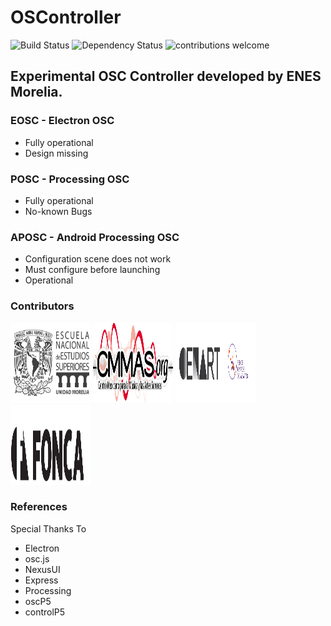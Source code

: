 # OSController

![Build Status](https://travis-ci.org/dwyl/esta.svg?branch=master)
![Dependency Status](https://david-dm.org/dwyl/esta.svg)
![contributions welcome](https://img.shields.io/badge/contributions-welcome-brightgreen.svg?style=flat)

## Experimental OSC Controller developed by ENES Morelia.

### EOSC - Electron OSC

* Fully operational
* Design missing

### POSC - Processing OSC

* Fully operational
* No-known Bugs

### APOSC - Android Processing OSC

* Configuration scene does not work
* Must configure before launching
* Operational

### Contributors

<a href="https://enesmorelia.unam.mx" target="_blank"><img src="img/enes.png" style="width:128px;height:128px;"></a>
<a href="https://www.cmmas.org" target="_blank"><img src="img/cmmas.png" style="width:128px;height:128px;"></a>
<a href="https://www.cenart.gob.mx" target="_blank"><img src="img/cenart.png" style="width:128px;height:128px;"></a>
<a href="https://fonca.cultura.gob.mx" target="_blank"><img src="img/fonca.png" style="width:128px;height:128px;"></a>


### References

Special Thanks To

* Electron
* osc.js
* NexusUI
* Express
* Processing
* oscP5 
* controlP5




